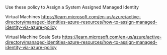 Use these policy to Assign a System Assigned Managed Identity

Virtual Machines
https://learn.microsoft.com/en-us/azure/active-directory/managed-identities-azure-resources/how-to-assign-managed-identity-via-azure-policy

Virtual Machine Scale Sets
https://learn.microsoft.com/en-us/azure/active-directory/managed-identities-azure-resources/how-to-assign-managed-identity-via-azure-policy


